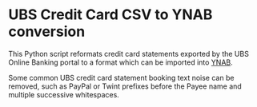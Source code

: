 # UBS Credit Card CSV to YNAB conversion

This Python script reformats credit card statements exported by the UBS Online Banking portal to a format which can be imported into [YNAB](youneedabudget.com).

Some common UBS credit card statement booking text noise can be removed, such as PayPal or Twint prefixes before the Payee name and multiple successive whitespaces.
